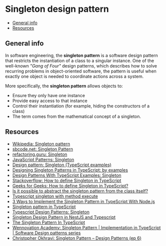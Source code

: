 # Singleton design pattern

- [General info](#general-info)
- [Resources](#resources)

## General info

In software engineering, the **singleton pattern** is a software design pattern that restricts the instantiation of a class to a singular instance. One of the well-known _"Gang of Four"_ design patterns, which describes how to solve recurring problems in object-oriented software, the pattern is useful when exactly one object is needed to coordinate actions across a system.

More specifically, the **singleton pattern** allows objects to:

* Ensure they only have one instance
* Provide easy access to that instance
* Control their instantiation (for example, hiding the constructors of a class)
* The term comes from the mathematical concept of a singleton.

## Resources

* [Wikipedia: Singleton pattern](https://en.wikipedia.org/wiki/Singleton_pattern)
* [sbcode.net: Singleton Pattern](https://sbcode.net/typescript/singleton/)
* [refactoring.guru: Singleton](https://refactoring.guru/design-patterns/singleton)
* [JavaScript Patterns: Singleton](https://javascriptpatterns.vercel.app/patterns/design-patterns/singleton-pattern)
* [Design pattern: Singleton (TypeScript examples)](https://medium.com/front-end-world/design-pattern-singleton-typescript-examples-f775a07d6282)
* [Designing Singleton Patterns in TypeScript: by examples](https://medium.com/@alessandro.traversi/designing-singleton-patterns-in-typescript-by-examples-8732ab07040d)
* [Design Patterns With TypeScript Examples: Singleton](https://javascript.plainenglish.io/design-patterns-with-typescript-examples-singleton-8add6b26d4da)
* [Stackoverflow: How to define Singleton in TypeScript](https://stackoverflow.com/questions/30174078/how-to-define-singleton-in-typescript)
* [Geeks for Geeks: How to define Singleton in TypeScript?](https://www.geeksforgeeks.org/how-to-define-singleton-in-typescript/)
* [Is it possible to abstract the singleton pattern from the class itself?](https://stackoverflow.com/questions/74289589/is-it-possible-to-abstract-the-singleton-pattern-from-the-class-itself)
* [Typescript singleton with method execute](https://stackoverflow.com/questions/73571211/typescript-singleton-with-method-execute)
* [3 Ways to Implement the Singleton Pattern in TypeScript With Node.js](https://betterprogramming.pub/3-ways-to-implement-the-singleton-pattern-in-typescript-with-node-js-75129f391c9b)
* [Singleton pattern in TypeScript](https://dev.to/jmalvarez/singleton-pattern-in-typescript-2le7)
* [Typescript Design Patterns: Singleton](https://themythicalengineer.com/typescript-design-patterns-singleton.html)
* [Singleton Design Pattern in NestJS and Typescript](https://www.kscerbiakas.lt/singleton-nestjs-typescript/)
* [The Singleton Pattern In TypeScript](https://blog.bitsrc.io/the-singleton-pattern-in-typescript-b906303fda93)
* [Wennovation Academy: Singleton Pattern | Implementation in TypeScript | Software Design patterns series](https://www.youtube.com/watch?v=2dNNyDDpUbo)
* [Christopher Okhravi: Singleton Pattern – Design Patterns (ep 6)](https://www.youtube.com/watch?v=hUE_j6q0LTQ)